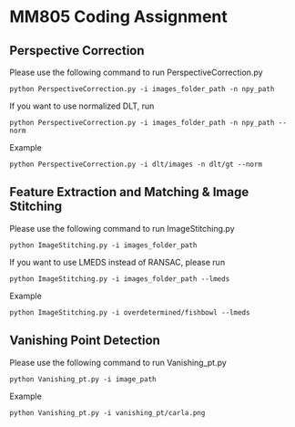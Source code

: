 # MM805 Coding Assignment

## Perspective Correction
Please use the following command to run PerspectiveCorrection.py

```python PerspectiveCorrection.py -i images_folder_path -n npy_path```

If you want to use normalized DLT, run

```python PerspectiveCorrection.py -i images_folder_path -n npy_path --norm```

Example

```python PerspectiveCorrection.py -i dlt/images -n dlt/gt --norm```

## Feature Extraction and Matching & Image Stitching

Please use the following command to run ImageStitching.py

```python ImageStitching.py -i images_folder_path```

If you want to use LMEDS instead of RANSAC, please run

```python ImageStitching.py -i images_folder_path --lmeds```

Example 

```python ImageStitching.py -i overdetermined/fishbowl --lmeds```

## Vanishing Point Detection

Please use the following command to run Vanishing_pt.py

```python Vanishing_pt.py -i image_path```

Example 

```python Vanishing_pt.py -i vanishing_pt/carla.png```
